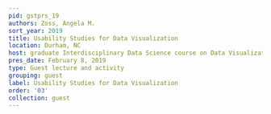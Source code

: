 ```yaml
---
pid: gstprs_19
authors: Zoss, Angela M.
sort_year: 2019
title: Usability Studies for Data Visualization
location: Durham, NC
host: graduate Interdisciplinary Data Science course on Data Visualization
pres_date: February 8, 2019
type: Guest lecture and activity
grouping: guest
label: Usability Studies for Data Visualization
order: '03'
collection: guest
---
```

